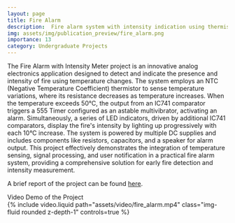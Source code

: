 ```yaml
---
layout: page
title: Fire Alarm
description:  Fire alarm system with intensity indication using thermistor-based temperature sensing
img: assets/img/publication_preview/fire_alarm.png
importance: 13
category: Undergraduate Projects
---
```

The Fire Alarm with Intensity Meter project is an innovative analog electronics application designed to detect and indicate the presence and intensity of fire using temperature changes. The system employs an NTC (Negative Temperature Coefficient) thermistor to sense temperature variations, where its resistance decreases as temperature increases. When the temperature exceeds 50°C, the output from an IC741 comparator triggers a 555 Timer configured as an astable multivibrator, activating an alarm. Simultaneously, a series of LED indicators, driven by additional IC741 comparators, display the fire's intensity by lighting up progressively with each 10°C increase. The system is powered by multiple DC supplies and includes components like resistors, capacitors, and a speaker for alarm output. This project effectively demonstrates the integration of temperature sensing, signal processing, and user notification in a practical fire alarm system, providing a comprehensive solution for early fire detection and intensity measurement.

A brief report of the project can be found <a href="{{ site.url }}{{ site.baseurl }}/assets/pdf/fire_alarm.pdf" target="_blank" rel="noreferrer noopener">here</a>. 



<div class="caption">
    Video Demo of the Project
</div>
<div class="row justify-content-center">
    <div class="col-sm mt-3 mt-md-0 d-flex justify-content-center">
        {% include video.liquid path="assets/video/fire_alarm.mp4" class="img-fluid rounded z-depth-1" controls=true %}
    </div>
</div>
